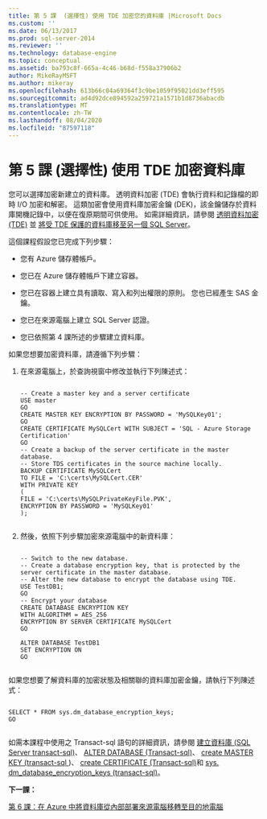 ```yaml
---
title: 第 5 課  (選擇性) 使用 TDE 加密您的資料庫 |Microsoft Docs
ms.custom: ''
ms.date: 06/13/2017
ms.prod: sql-server-2014
ms.reviewer: ''
ms.technology: database-engine
ms.topic: conceptual
ms.assetid: ba793c8f-665a-4c46-b68d-f558a37906b2
author: MikeRayMSFT
ms.author: mikeray
ms.openlocfilehash: 613b66c04a69364f3c9be1059f95021dd3eff595
ms.sourcegitcommit: ad4d92dce894592a259721a1571b1d8736abacdb
ms.translationtype: MT
ms.contentlocale: zh-TW
ms.lasthandoff: 08/04/2020
ms.locfileid: "87597118"
---
```

# <a name="lesson-5-optional-encrypt-your-database-using-tde"></a>第 5 課 (選擇性) 使用 TDE 加密資料庫
  您可以選擇加密新建立的資料庫。 透明資料加密 (TDE) 會執行資料和記錄檔的即時 I/O 加密和解密。 這類加密會使用資料庫加密金鑰 (DEK)，該金鑰儲存於資料庫開機記錄中，以便在復原期間可供使用。 如需詳細資訊，請參閱 [透明資料加密 &#40;TDE&#41;](security/encryption/transparent-data-encryption.md) 並 [將受 TDE 保護的資料庫移至另一個 SQL Server](security/encryption/move-a-tde-protected-database-to-another-sql-server.md)。  
  
 這個課程假設您已完成下列步驟：  
  
-   您有 Azure 儲存體帳戶。  
  
-   您已在 Azure 儲存體帳戶下建立容器。  
  
-   您已在容器上建立具有讀取、寫入和列出權限的原則。 您也已經產生 SAS 金鑰。  
  
-   您已在來源電腦上建立 SQL Server 認證。  
  
-   您已依照第 4 課所述的步驟建立資料庫。  
  
 如果您想要加密資料庫，請遵循下列步驟：  
  
1.  在來源電腦上，於查詢視窗中修改並執行下列陳述式：  
  
    ```  
  
    -- Create a master key and a server certificate   
    USE master   
    GO   
    CREATE MASTER KEY ENCRYPTION BY PASSWORD = 'MySQLKey01';   
    GO   
    CREATE CERTIFICATE MySQLCert WITH SUBJECT = 'SQL - Azure Storage Certification'   
    GO   
    -- Create a backup of the server certificate in the master database.   
    -- Store TDS certificates in the source machine locally.   
    BACKUP CERTIFICATE MySQLCert   
    TO FILE = 'C:\certs\MySQLCert.CER'   
    WITH PRIVATE KEY   
    (   
    FILE = 'C:\certs\MySQLPrivateKeyFile.PVK',   
    ENCRYPTION BY PASSWORD = 'MySQLKey01'   
    );  
  
    ```  
  
2.  然後，依照下列步驟加密來源電腦中的新資料庫：  
  
    ```  
  
    -- Switch to the new database.   
    -- Create a database encryption key, that is protected by the server certificate in the master database.    
    -- Alter the new database to encrypt the database using TDE.   
    USE TestDB1;   
    GO   
    -- Encrypt your database   
    CREATE DATABASE ENCRYPTION KEY   
    WITH ALGORITHM = AES_256   
    ENCRYPTION BY SERVER CERTIFICATE MySQLCert   
    GO   
  
    ALTER DATABASE TestDB1   
    SET ENCRYPTION ON   
    GO  
  
    ```  
  
 如果您想要了解資料庫的加密狀態及相關聯的資料庫加密金鑰，請執行下列陳述式：  
  
```  
  
SELECT * FROM sys.dm_database_encryption_keys;   
GO  
  
```  
  
 如需本課程中使用之 Transact-sql 語句的詳細資訊，請參閱 [建立資料庫 &#40;SQL Server transact-sql&#41;](/sql/t-sql/statements/create-database-sql-server-transact-sql)、 [ALTER DATABASE &#40;Transact-sql&#41;](/sql/t-sql/statements/alter-database-transact-sql)、 [create MASTER KEY &#40;transact-sql ](/sql/t-sql/statements/create-master-key-transact-sql)&#41;、 [create CERTIFICATE &#40;Transact-sql&#41;](/sql/t-sql/statements/create-certificate-transact-sql)和 [sys. dm_database_encryption_keys &#40;transact-sql&#41;](/sql/relational-databases/system-dynamic-management-views/sys-dm-database-encryption-keys-transact-sql)。  
  
 **下一課：**  
  
 [第 6 課：在 Azure 中將資料庫從內部部署來源電腦移轉至目的地電腦](lesson-5-backup-database-using-file-snapshot-backup.md)  
  
  
